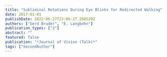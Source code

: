 ```yaml
---
title: "Subliminal Rotations During Eye Blinks for Redirected Walking"
date: 2017-01-01
publishDate: 2022-06-27T22:06:27.288529Z
authors: ["Gerd Bruder", "E. Langbehn"]
publication_types: ["2"]
abstract: ""
featured: false
publication: "*Journal of Vision (Talk)*"
tags: ["SecondAuthor"]
---
```


